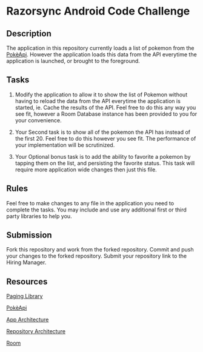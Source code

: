 # Razorsync Android Code Challenge

## Description
The application in this repository currently loads a list of pokemon from the [PokèApi](https://pokeapi.co/docs/v2).
However the application loads this data from the API everytime the application is launched, or brought
to the foreground.
## Tasks
1. Modify the application to allow it to show the list of Pokemon without having to
   reload the data from the API everytime the application is started, ie. Cache the results of the
   API. Feel free to do this any way you see fit, however a Room Database instance has been provided to
   you for your convenience.

2. Your Second task is to show all of the pokemon the API has instead of the first 20. Feel free to do
   this however you see fit. The performance of your implementation will be scrutinized.

3. Your Optional bonus task is to add the ability to favorite a pokemon by tapping them on the list,
   and persisting the favorite status. This task will require more application wide changes then just
   this file.

## Rules

Feel free to make changes to any file in the application you need to complete the tasks.
You may include and use any additional first or third party libraries to help you.

## Submission
Fork this repository and work from the forked repository. Commit and push your changes to the forked repository.
Submit your repository link to the Hiring Manager.

## Resources
[Paging Library](https://developer.android.com/codelabs/basic-android-kotlin-training-repository-pattern#0)

[PokèApi](https://pokeapi.co/docs/v2)

[App Architecture](https://developer.android.com/topic/architecture)

[Repository Architecture](https://developer.android.com/codelabs/basic-android-kotlin-training-repository-pattern#0)

[Room](https://developer.android.com/training/data-storage/room)
